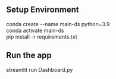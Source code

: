 ## Setup Environment
conda create --name main-ds python=3.9\
conda activate main-ds\
pip install -r requirements.txt

## Run the app
streamlit run Dashboard.py
